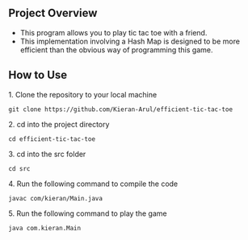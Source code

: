 ## Project Overview

- This program allows you to play tic tac toe with a friend.
- This implementation involving a Hash Map is designed to be more efficient than the obvious way of programming this game.

## How to Use

1\. Clone the repository to your local machine
	
	git clone https://github.com/Kieran-Arul/efficient-tic-tac-toe

2\. cd into the project directory

	cd efficient-tic-tac-toe

3\. cd into the src folder

	cd src

4\. Run the following command to compile the code

	javac com/kieran/Main.java

5\. Run the following command to play the game

	java com.kieran.Main


